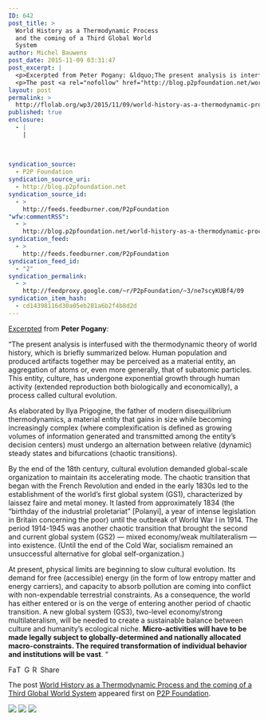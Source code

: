 ```yaml
---
ID: 642
post_title: >
  World History as a Thermodynamic Process
  and the coming of a Third Global World
  System
author: Michel Bauwens
post_date: 2015-11-09 03:31:47
post_excerpt: |
  <p>Excerpted from Peter Pogany: &ldquo;The present analysis is interfused with the thermodynamic theory of world history, which is briefly summarized below. Human population and produced artifacts together may be perceived as a material entity, an aggregation of atoms or, even more generally, that of subatomic particles. This entity, culture, has undergone exponential growth through human [&hellip;]</p>
  <p>The post <a rel="nofollow" href="http://blog.p2pfoundation.net/world-history-as-a-thermodynamic-process-and-the-coming-of-a-third-global-world-system/2015/11/09">World History as a Thermodynamic Process and the coming of a Third Global World System</a> appeared first on <a rel="nofollow" href="http://blog.p2pfoundation.net/">P2P Foundation</a>.</p>
layout: post
permalink: >
  http://flolab.org/wp3/2015/11/09/world-history-as-a-thermodynamic-process-and-the-coming-of-a-third-global-world-system/
published: true
enclosure:
  - |
    |
        
        
        
syndication_source:
  - P2P Foundation
syndication_source_uri:
  - http://blog.p2pfoundation.net
syndication_source_id:
  - >
    http://feeds.feedburner.com/P2pFoundation
"wfw:commentRSS":
  - >
    http://blog.p2pfoundation.net/world-history-as-a-thermodynamic-process-and-the-coming-of-a-third-global-world-system/2015/11/09/feed
syndication_feed:
  - >
    http://feeds.feedburner.com/P2pFoundation
syndication_feed_id:
  - "2"
syndication_permalink:
  - >
    http://feedproxy.google.com/~r/P2pFoundation/~3/ne7scyKUBf4/09
syndication_item_hash:
  - cd14398116d30a05eb281a6b2f4b8d2d
---
```

[Excerpted][1] from **Peter Pogany**:

“The present analysis is interfused with the thermodynamic theory of world history, which is briefly summarized below. Human population and produced artifacts together may be perceived as a material entity, an aggregation of atoms or, even more generally, that of subatomic particles. This entity, culture, has undergone exponential growth through human activity (extended reproduction both biologically and economically), a process called cultural evolution.

As elaborated by Ilya Prigogine, the father of modern disequilibrium thermodynamics, a material entity that gains in size while becoming increasingly complex (where complexification is defined as growing volumes of information generated and transmitted among the entity’s decision centers) must undergo an alternation between relative (dynamic) steady states and bifurcations (chaotic transitions).

By the end of the 18th century, cultural evolution demanded global-scale organization to maintain its accelerating mode. The chaotic transition that began with the French Revolution and ended in the early 1830s led to the establishment of the world’s first global system (GS1), characterized by laissez faire and metal money. It lasted from approximately 1834 (the “birthday of the industrial proletariat” [Polanyi], a year of intense legislation in Britain concerning the poor) until the outbreak of World War I in 1914. The period 1914-1945 was another chaotic transition that brought the second and current global system (GS2) — mixed economy/weak multilateralism — into existence. (Until the end of the Cold War, socialism remained an unsuccessful alternative for global self-organization.)

At present, physical limits are beginning to slow cultural evolution. Its demand for free (accessible) energy (in the form of low entropy matter and energy carriers), and capacity to absorb pollution are coming into conflict with non-expendable terrestrial constraints. As a consequence, the world has either entered or is on the verge of entering another period of chaotic transition. A new global system (GS3), two-level economy/strong multilateralism, will be needed to create a sustainable balance between culture and humanity’s ecological niche. **Micro-activities will have to be made legally subject to globally-determined and nationally allocated macro-constraints. The required transformation of individual behavior and institutions will be vast**. “

<a class="a2a_button_facebook" href="http://www.addtoany.com/add_to/facebook?linkurl=http%3A%2F%2Fblog.p2pfoundation.net%2Fworld-history-as-a-thermodynamic-process-and-the-coming-of-a-third-global-world-system%2F2015%2F11%2F09&linkname=World%20History%20as%20a%20Thermodynamic%20Process%20and%20the%20coming%20of%20a%20Third%20Global%20World%20System" title="Facebook" rel="nofollow"><img src="http://blog.p2pfoundation.net/wp-content/plugins/add-to-any/icons/facebook.png" width="16" height="16" alt="Facebook" /></a><a class="a2a_button_twitter" href="http://www.addtoany.com/add_to/twitter?linkurl=http%3A%2F%2Fblog.p2pfoundation.net%2Fworld-history-as-a-thermodynamic-process-and-the-coming-of-a-third-global-world-system%2F2015%2F11%2F09&linkname=World%20History%20as%20a%20Thermodynamic%20Process%20and%20the%20coming%20of%20a%20Third%20Global%20World%20System" title="Twitter" rel="nofollow"><img src="http://blog.p2pfoundation.net/wp-content/plugins/add-to-any/icons/twitter.png" width="16" height="16" alt="Twitter" /></a><a class="a2a_button_google_plus" href="http://www.addtoany.com/add_to/google_plus?linkurl=http%3A%2F%2Fblog.p2pfoundation.net%2Fworld-history-as-a-thermodynamic-process-and-the-coming-of-a-third-global-world-system%2F2015%2F11%2F09&linkname=World%20History%20as%20a%20Thermodynamic%20Process%20and%20the%20coming%20of%20a%20Third%20Global%20World%20System" title="Google+" rel="nofollow"><img src="http://blog.p2pfoundation.net/wp-content/plugins/add-to-any/icons/google_plus.png" width="16" height="16" alt="Google+" /></a><a class="a2a_button_reddit" href="http://www.addtoany.com/add_to/reddit?linkurl=http%3A%2F%2Fblog.p2pfoundation.net%2Fworld-history-as-a-thermodynamic-process-and-the-coming-of-a-third-global-world-system%2F2015%2F11%2F09&linkname=World%20History%20as%20a%20Thermodynamic%20Process%20and%20the%20coming%20of%20a%20Third%20Global%20World%20System" title="Reddit" rel="nofollow"><img src="http://blog.p2pfoundation.net/wp-content/plugins/add-to-any/icons/reddit.png" width="16" height="16" alt="Reddit" /></a><a class="a2a_dd a2a_target addtoany_share_save" href="https://www.addtoany.com/share#url=http%3A%2F%2Fblog.p2pfoundation.net%2Fworld-history-as-a-thermodynamic-process-and-the-coming-of-a-third-global-world-system%2F2015%2F11%2F09&title=World%20History%20as%20a%20Thermodynamic%20Process%20and%20the%20coming%20of%20a%20Third%20Global%20World%20System" id="wpa2a_4"><img src="http://blog.p2pfoundation.net/wp-content/plugins/add-to-any/share_save_120_16.png" width="120" height="16" alt="Share" /></a>

The post <a rel="nofollow" href="http://blog.p2pfoundation.net/world-history-as-a-thermodynamic-process-and-the-coming-of-a-third-global-world-system/2015/11/09">World History as a Thermodynamic Process and the coming of a Third Global World System</a> appeared first on <a rel="nofollow" href="http://blog.p2pfoundation.net/">P2P Foundation</a>.

<div class="feedflare">
  <a href="http://feeds.feedburner.com/~ff/P2pFoundation?a=ne7scyKUBf4:bYsTdWTe9vU:7Q72WNTAKBA"><img src="http://feeds.feedburner.com/~ff/P2pFoundation?d=7Q72WNTAKBA" border="0" /></img></a> <a href="http://feeds.feedburner.com/~ff/P2pFoundation?a=ne7scyKUBf4:bYsTdWTe9vU:D7DqB2pKExk"><img src="http://feeds.feedburner.com/~ff/P2pFoundation?i=ne7scyKUBf4:bYsTdWTe9vU:D7DqB2pKExk" border="0" /></img></a> <a href="http://feeds.feedburner.com/~ff/P2pFoundation?a=ne7scyKUBf4:bYsTdWTe9vU:2mJPEYqXBVI"><img src="http://feeds.feedburner.com/~ff/P2pFoundation?d=2mJPEYqXBVI" border="0" /></img></a>
</div>

<img src="http://feeds.feedburner.com/~r/P2pFoundation/~4/ne7scyKUBf4" height="1" width="1" alt="" />

 [1]: http://www.humanthermodynamics.com/Fifth_Structure_Emergence_in_Economics.pdf